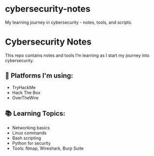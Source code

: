 # cybersecurity-notes
My learning journey in cybersecurity - notes, tools, and scripts.

# Cybersecurity Notes

This repo contains notes and tools I’m learning as I start my journey into cybersecurity.

## 🔐 Platforms I'm using:
- TryHackMe
- Hack The Box
- OverTheWire

## 📚 Learning Topics:
- Networking basics
- Linux commands
- Bash scripting
- Python for security
- Tools: Nmap, Wireshark, Burp Suite
